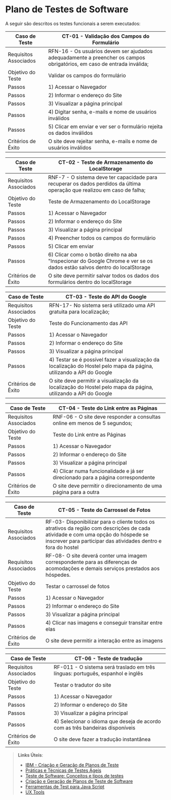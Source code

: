 # Plano de Testes de Software

A seguir são descritos os testes funcionais a serem executados: 

| Caso de Teste | CT-01 - Validação dos Campos do Formulário |
|---------------|--------------------------|
| Requisitos Associados | RFN-16 - Os usuários devem ser ajudados adequadamente a preencher os campos obrigatórios, em caso de entrada inválida;|
| Objetivo do Teste | Validar os campos do formulário |
| Passos |1) Acessar o Navegador
| Passos |2) Informar o endereço do Site
| Passos |3) Visualizar a página principal
| Passos |4) Digitar senha, e-mails e nome de usuários inválidos
| Passos |5) Clicar em enviar e ver ser o formulário rejeita os dados inválidos|
| Critérios de Êxito | O site deve rejeitar senha, e-mails e nome de usuários inválidos |
 

| Caso de Teste | CT-02 - Teste de Armazenamento do LocalStorage |
|---------------|--------------------------|
| Requisitos Associados | RNF-7 - O sistema deve ter capacidade para recuperar os dados perdidos da última operação que realizou em caso de falha;|
| Objetivo do Teste | Teste de Armazenamento do LocalStorage |
| Passos |1) Acessar o Navegador
| Passos |2) Informar o endereço do Site
| Passos |3) Visualizar a página principal
| Passos |4) Preencher todos os campos do formulário
| Passos |5) Clicar em enviar
| Passos |6) Clicar como o botão direito na aba "Inspecionar do Google Chrome e ver se os dados estão salvos dentro do localStorage|
| Critérios de Êxito | O site deve permitir salvar todos os dados dos formulários dentro do localStorage|


| Caso de Teste | CT-03 - Teste do API do Google |
|---------------|--------------------------|
| Requisitos Associados | RFN-17- No sistema será utilizado uma API gratuita para localização;|
| Objetivo do Teste | Teste do Funcionamento das API |
| Passos |1) Acessar o Navegador
| Passos |2) Informar o endereço do Site
| Passos |3) Visualizar a página principal
| Passos |4) Testar se é possível fazer a visualização da localização do Hostel pelo mapa da página, utilizando a API do Google|
| Critérios de Êxito | O site deve permitir a visualização da localização do Hostel pelo mapa da página, utilizando a API do Google|


| Caso de Teste | CT-04 - Teste do Link entre as Páginas |
|---------------|--------------------------|
| Requisitos Associados | RNF-06 - O site deve responder a consultas online em menos de 5 segundos;|
| Objetivo do Teste | Teste do Link entre as Páginas |
| Passos |1) Acessar o Navegador
| Passos |2) Informar o endereço do Site
| Passos |3) Visualizar a página principal
| Passos |4) Clicar numa funcionalidade e já ser direcionado para a página correspondente|
| Critérios de Êxito | O site deve permitir o direcionamento de uma página para a outra|

| Caso de Teste | CT-05 - Teste do Carrossel de Fotos |
|---------------|--------------------------|
| Requisitos Associados | RF-03- Disponibilizar para o cliente todos os atrativos da região com descrições de cada atividade e com uma opção do hóspede se inscrever para participar das atividades dentro e fora do hostel|
| Requisitos Associados | RF-08- O site deverá conter uma imagem correspondente para as diferenças de acomodações e demais serviços prestados aos hóspedes.|
| Objetivo do Teste | Testar o carrossel de fotos |
| Passos |1) Acessar o Navegador
| Passos |2) Informar o endereço do Site
| Passos |3) Visualizar a página principal
| Passos |4) Clicar nas imagens e conseguir transitar entre elas|
| Critérios de Êxito | O site deve permitir a interação entre as imagens |



| Caso de Teste | CT-06 - Teste de tradução |
|---------------|--------------------------|
| Requisitos Associados | RF-011 - O sistema será traslado em três línguas: português, espanhol e inglês|
| Objetivo do Teste | Testar o tradutor do site|
| Passos |1) Acessar o Navegador
| Passos |2) Informar o endereço do Site
| Passos |3) Visualizar a página principal
| Passos |4) Selecionar o idioma que deseja de acordo com as três bandeiras disponíveis|
| Critérios de Êxito | O site deve fazer a tradução instantânea |

> **Links Úteis**:
> - [IBM - Criação e Geração de Planos de Teste](https://www.ibm.com/developerworks/br/local/rational/criacao_geracao_planos_testes_software/index.html)
> - [Práticas e Técnicas de Testes Ágeis](http://assiste.serpro.gov.br/serproagil/Apresenta/slides.pdf)
> -  [Teste de Software: Conceitos e tipos de testes](https://blog.onedaytesting.com.br/teste-de-software/)
> - [Criação e Geração de Planos de Teste de Software](https://www.ibm.com/developerworks/br/local/rational/criacao_geracao_planos_testes_software/index.html)
> - [Ferramentas de Test para Java Script](https://geekflare.com/javascript-unit-testing/)
> - [UX Tools](https://uxdesign.cc/ux-user-research-and-user-testing-tools-2d339d379dc7)
